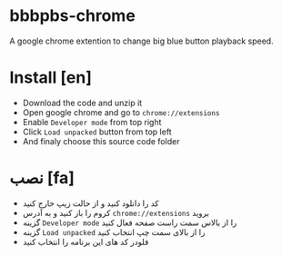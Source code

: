 # bbbpbs-chrome
A google chrome extention to change big blue button playback speed.
# Install [en]
* Download the code and unzip it
* Open google chrome and go to ```chrome://extensions```
* Enable ```Developer mode``` from top right
* Click ```Load unpacked``` button from top left
* And finaly choose this source code folder

# نصب [fa]
* کد را دانلود کنید و از حالت زیپ خارج کنید
* کروم را باز کنید و به آدرس ```chrome://extensions``` بروید
* گزینه ```Developer mode``` را از بالاس سمت راست صفحه فعال کنید 
* گزینه ```Load unpacked``` را از بالای سمت چپ انتخاب کنید 
* فلودر کد های این برنامه را انتخاب کنید

